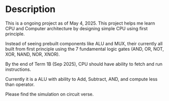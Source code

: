 # Description

This is a ongoing project as of May 4, 2025. This project helps me learn CPU and Computer architecture by designing simple CPU using first principle.

Instead of seeing prebuilt components like ALU and MUX, their currently all built from first principle using the 7 fundamental logic gates (AND, OR, NOT, XOR, NAND, NOR, XNOR).

By the end of Term 1B (Sep 2025), CPU should have ability to fetch and run instructions.

Currently it is a ALU with ability to Add, Subtract, AND, and compute less than operator.

Please find the simulation on circuit verse. 
